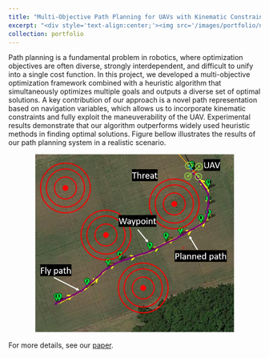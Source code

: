 ```yaml
---
title: "Multi-Objective Path Planning for UAVs with Kinematic Constraints"
excerpt: "<div style='text-align:center;'><img src='/images/portfolio/nmopso.jpg' width='300'>"
collection: portfolio
---
```


Path planning is a fundamental problem in robotics, where optimization objectives are often diverse, strongly interdependent, and difficult to unify into a single cost function. In this project, we developed a multi-objective optimization framework combined with a heuristic algorithm that simultaneously optimizes multiple goals and outputs a diverse set of optimal solutions. A key contribution of our approach is a novel path representation based on navigation variables, which allows us to incorporate kinematic constraints and fully exploit the maneuverability of the UAV. Experimental results demonstrate that our algorithm outperforms widely used heuristic methods in finding optimal solutions. Figure bellow illustrates the results of our path planning system in a realistic scenario. 

<div style='text-align:center;'><img src='/images/portfolio/nmopso.jpg' width='400'></div>


For more details, see our [paper](https://doi.org/10.1007/s00521-024-10945-1).